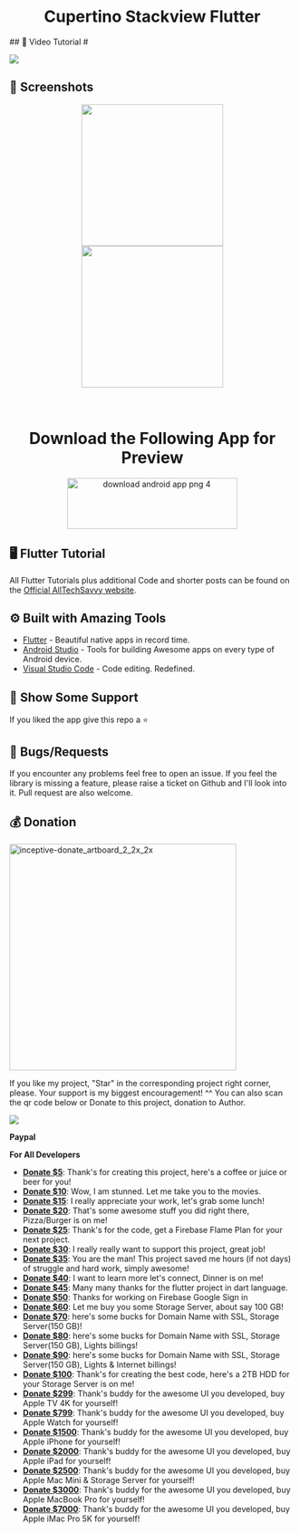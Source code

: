 <h1 align="center"> Cupertino Stackview Flutter</h1>

</h1>
## 📱 Video Tutorial #

[![](https://raw.githubusercontent.com/sagarshende23/cupertino-stackview-flutter/master/cupertino%20stackview%20flutter.png)](https://youtu.be/g9AtFHFj1j0)


## 📱 Screenshots #

<p align="center">
  <img src="https://itsallwidgets.com/screenshots/app-1558-1.png" width="250" hspace="4">
  <img src="https://itsallwidgets.com/screenshots/app-1558-2.png" width="250" hspace="4">
  
</p>

<h1 align="center">
    <br>
  Download the Following App for Preview 
  <br>
</h1>
<p align="center">
<a href="https://api.codemagic.io/artifacts/60b42789-a95d-4fe4-a516-c9e34ee384f0/36fcb38a-7d0f-4ed3-910d-83aa02e4c8e3/app-release.apk" title="Image from PNG Image"><img src="https://i.imgur.com/srMcFcx.png" height="90"width="300" alt="download android app png 4"></a>
</p>

## 🖥 Flutter Tutorial
All Flutter Tutorials plus additional Code and shorter posts can be found on the [Official AllTechSavvy website](https://www.alltechsavvy.com/). 

## ⚙️ Built with Amazing Tools
* [Flutter](https://flutter.dev/) - Beautiful native apps in record time.
* [Android Studio](https://developer.android.com/studio/index.html/) - Tools for building Awesome apps on every type of Android device.
* [Visual Studio Code](https://code.visualstudio.com/) - Code editing. Redefined.


## 🤝 Show Some Support #
If you liked the app give this repo a ⭐️ 


## 🐞 Bugs/Requests #
If you encounter any problems feel free to open an issue. If you feel the library is missing a feature, please raise a ticket on Github and I'll look into it. Pull request are also welcome.

## 💰 Donation

<img width="400" alt="inceptive-donate_artboard_2_2x_2x" src="https://user-images.githubusercontent.com/43273993/64881998-ca9a2f80-d679-11e9-98ec-e4f0d5470dbd.png">

If you like my project, "Star" in the corresponding project right corner, please. Your support is my biggest encouragement! ^^ You can also scan the qr code below or Donate to this project, donation to Author.

<img src="https://github.com/sagarshende23/Simple_calculator_flutter/blob/master/Donation%20Page.jpg">

**Paypal**

**For All Developers**
* **[Donate $5](https://www.paypal.me/alltechsavvy/USD5)**: Thank's for creating this project, here's a coffee or juice or beer for you!
* **[Donate $10](https://www.paypal.me/alltechsavvy/USD10)**: Wow, I am stunned. Let me take you to the movies.
* **[Donate $15](https://www.paypal.me/alltechsavvy/USD15)**: I really appreciate your work, let's grab some lunch!
* **[Donate $20](https://www.paypal.me/alltechsavvy/USD20)**: That's some awesome stuff you did right there, Pizza/Burger is on me!
* **[Donate $25](https://www.paypal.me/alltechsavvy/USD25)**: Thank's for the code, get a Firebase Flame Plan for your next project.
* **[Donate $30](https://www.paypal.me/alltechsavvy/USD30)**: I really really want to support this project, great job!
* **[Donate $35](https://www.paypal.me/alltechsavvy/USD35)**: You are the man! This project saved me hours (if not days) of struggle and hard work, simply awesome!
* **[Donate $40](https://www.paypal.me/alltechsavvy/USD40)**: I want to learn more let's connect, Dinner is on me!
* **[Donate $45](https://www.paypal.me/alltechsavvy/USD45)**: Many many thanks for the flutter project in dart language.
* **[Donate $50](https://www.paypal.me/alltechsavvy/USD50)**: Thanks for working on Firebase Google Sign in
* **[Donate $60](https://www.paypal.me/alltechsavvy/USD60)**: Let me buy you some Storage Server, about say 100 GB!
* **[Donate $70](https://www.paypal.me/alltechsavvy/USD70)**: here's some bucks for Domain Name with SSL, Storage Server(150 GB)!
* **[Donate $80](https://www.paypal.me/alltechsavvy/USD80)**: here's some bucks for Domain Name with SSL, Storage Server(150 GB), Lights billings!
* **[Donate $90](https://www.paypal.me/alltechsavvy/USD90)**: here's some bucks for Domain Name with SSL, Storage Server(150 GB), Lights & Internet billings!
* **[Donate $100](https://www.paypal.me/alltechsavvy/USD100)**: Thank's for creating the best  code, here's a 2TB HDD for your Storage Server is on me!
* **[Donate $299](https://www.paypal.me/alltechsavvy/USD299)**: Thank's buddy for the awesome UI you developed, buy Apple TV 4K for yourself!
* **[Donate $799](https://www.paypal.me/alltechsavvy/USD799)**: Thank's buddy for the awesome UI you developed, buy Apple Watch for yourself!
* **[Donate $1500](https://www.paypal.me/alltechsavvy/USD1500)**: Thank's buddy for the awesome UI you developed, buy Apple iPhone for yourself!
* **[Donate $2000](https://www.paypal.me/alltechsavvy/USD2000)**: Thank's buddy for the awesome UI you developed, buy Apple iPad for yourself!
* **[Donate $2500](https://www.paypal.me/alltechsavvy/USD2500)**: Thank's buddy for the awesome UI you developed, buy Apple Mac Mini & Storage Server for yourself!
* **[Donate $3000](https://www.paypal.me/alltechsavvy/USD3000)**: Thank's buddy for the awesome UI you developed, buy Apple MacBook Pro for yourself!
* **[Donate $7000](https://www.paypal.me/alltechsavvy/USD7000)**: Thank's buddy for the awesome UI you developed, buy Apple iMac Pro 5K for yourself!
